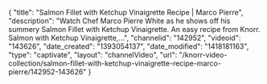 {
    "title": "Salmon Fillet with Ketchup Vinaigrette Recipe | Marco Pierre",
    "description": "Watch Chef Marco Pierre White as he shows off his summery Salmon Fillet with Ketchup Vinaigrette. An easy recipe from Knorr. Salmon with Ketchup Vinaigrette,...",
    "channelid": "142952",
    "videoid": "143626",
    "date_created": "1393054137",
    "date_modified": "1418181163",
    "type": "captivate",
    "layout": "channelVideo",
    "url": "\/knorr-video-collection\/salmon-fillet-with-ketchup-vinaigrette-recipe-marco-pierre\/142952-143626"
}